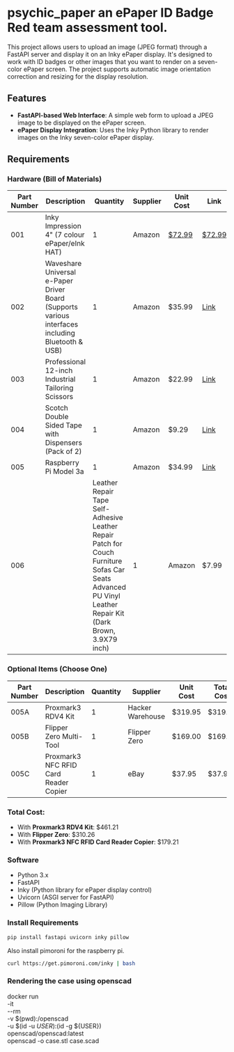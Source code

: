 # psychic_paper an ePaper ID Badge Red team assessment tool.

This project allows users to upload an image (JPEG format) through a FastAPI server and display it on an Inky ePaper display. It's designed to work with ID badges or other images that you want to render on a seven-color ePaper screen. The project supports automatic image orientation correction and resizing for the display resolution.

## Features

- **FastAPI-based Web Interface**: A simple web form to upload a JPEG image to be displayed on the ePaper screen.
- **ePaper Display Integration**: Uses the Inky Python library to render images on the Inky seven-color ePaper display.

## Requirements

### Hardware (Bill of Materials)

| Part Number | Description                                                                                       | Quantity | Supplier        | Unit Cost | Link                                                                                                                                          |
| ----------- | ------------------------------------------------------------------------------------------------- | -------- | --------------- | --------- |  --------------------------------------------------------------------------------------------------------------------------------------------- |
| 001         | Inky Impression 4" (7 colour ePaper/eInk HAT)                             | 1        | Amazon          | [$72.99](https://shop.pimoroni.com/products/inky-impression-4?variant=39599238807635)    | [$72.99 ](https://shop.pimoroni.com/products/inky-impression-4?variant=39599238807635)    | [Link]([https://www.amazon.com/Waveshare-4-01inch-Colorful-Display-640×400/dp/B0972R7F2Q](https://shop.pimoroni.com/products/inky-impression-4?variant=39599238807635))                                                        |
| 002         | Waveshare Universal e-Paper Driver Board (Supports various interfaces including Bluetooth & USB)   | 1        | Amazon          | $35.99    | [Link](https://www.amazon.com/Waveshare-Universal-Interface-Refreshing-Bluetooth/dp/B07RM1BBVF)                                                 |
| 003         | Professional 12-inch Industrial Tailoring Scissors                                                | 1        | Amazon          | $22.99    |  [Link](https://www.amazon.com/Scissors-Professional-Tailoring-Industrial-Dressmakers/dp/B07Y2ZBSN1/)                                            |
| 004         | Scotch Double Sided Tape with Dispensers (Pack of 2)                                               | 1        | Amazon          | $9.29     | [Link](https://www.amazon.com/Scotch-Double-Sided-Tape-Dispensers/dp/B002VLA5SI/)                                                               |
| 005         | Raspberry Pi Model 3a                                          | 1        | Amazon          | $34.99     | [Link](https://www.amazon.com/Raspberry-Pi-3-Computer-Board/dp/B07KKBCXLY)                                                               |
| 006 |     | Leather Repair Tape Self-Adhesive Leather Repair Patch for Couch Furniture Sofas Car Seats Advanced PU Vinyl Leather Repair Kit (Dark Brown, 3.9X79 inch) | 1 | Amazon | $7.99 | [Link](https://www.amazon.com/Leather-Repair-Self-Adhesive-Furniture-Advanced/dp/B09FDYKVMM/ref=asc_df_B09FDYKVMM?mcid=e7a05dfc072731c3965655695bde7f89&tag=hyprod-20&linkCode=df0&hvadid=693370761029&hvpos=&hvnetw=g&hvrand=18107484088857164679&hvpone=&hvptwo=&hvqmt=&hvdev=c&hvdvcmdl=&hvlocint=&hvlocphy=9021617&hvtargid=pla-1597570154544&th=1)

### Optional Items (Choose One)

| Part Number | Description                                                 | Quantity | Supplier        | Unit Cost | Total Cost | Link                                                                                                                                       |
| ----------- | ----------------------------------------------------------- | -------- | --------------- | --------- | ---------- | ------------------------------------------------------------------------------------------------------------------------------------------ |
| 005A        | Proxmark3 RDV4 Kit                                          | 1        | Hacker Warehouse | $319.95   | $319.95    | [Link](https://hackerwarehouse.com/product/proxmark3-rdv4-kit/)                                                                              |
| 005B        | Flipper Zero Multi-Tool                                     | 1        | Flipper Zero     | $169.00   | $169.00    | [Link](https://flipperzero.one)                                                                                                              |
| 005C        | Proxmark3 NFC RFID Card Reader Copier                       | 1        | eBay            | $37.95    | $37.95     | [Link](https://www.ebay.com/itm/267006290535?_skw=proxmark+3)                                                                                 |

### Total Cost:

- With **Proxmark3 RDV4 Kit**: $461.21
- With **Flipper Zero**: $310.26
- With **Proxmark3 NFC RFID Card Reader Copier**: $179.21


### Software

- Python 3.x
- FastAPI
- Inky (Python library for ePaper display control)
- Uvicorn (ASGI server for FastAPI)
- Pillow (Python Imaging Library)

### Install Requirements

```bash
pip install fastapi uvicorn inky pillow
```
Also install pimoroni for the raspberry pi.
```bash
curl https://get.pimoroni.com/inky | bash
```
### Rendering the case using openscad

docker run \
    -it \
    --rm \
    -v $(pwd):/openscad \
    -u $(id -u ${USER}):$(id -g ${USER}) \
    openscad/openscad:latest \
    openscad -o case.stl case.scad
